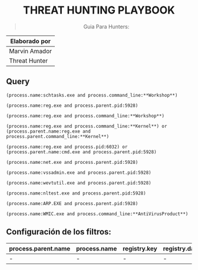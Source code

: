 <center>

# **THREAT HUNTING PLAYBOOK**
> Guia Para Hunters:

|Elaborado por|
|-|
|Marvin Amador|
|Threat Hunter|
 </center>
 
##	Query
```
(process.name:schtasks.exe and process.command_line:**Workshop**)
```
```
(process.name:reg.exe and process.parent.pid:5928)
```
```
(process.name:reg.exe and process.command_line:**Workshop**)
```
```
(process.name:reg.exe and process.command_line:**Kernel**) or (process.parent.name:reg.exe and process.parent.command_line:**Kernel**)
```
```
(process.name:reg.exe and process.pid:6032) or (process.parent.name:cmd.exe and process.parent.pid:5928)
```
```
(process.name:net.exe and process.parent.pid:5928)
```
```
(process.name:vssadmin.exe and process.parent.pid:5928)
```
```
(process.name:wevtutil.exe and process.parent.pid:5928)
```
```
(process.name:nltest.exe and process.parent.pid:5928)
```
```
(process.name:ARP.EXE and process.parent.pid:5928)
```
```
(process.name:WMIC.exe and process.command_line:**AntiVirusProduct**)
```

## Configuración de los filtros:

| process.parent.name | process.name | registry.key | registry.data.strings | process.command_line |
|---------------------|--------------|--------------|------------------------|-----------------------|
| -              | -       | -       | -                 | -                |

